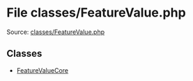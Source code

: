 File classes/FeatureValue.php
=========
Source: [classes/FeatureValue.php](https://github.com/PrestaShop/PrestaShop/blob/1.6.1.1/classes/FeatureValue.php)


Classes
-------

* [FeatureValueCore](class.FeatureValueCore)


